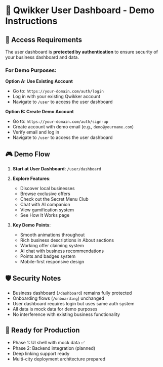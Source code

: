 # 🎯 Qwikker User Dashboard - Demo Instructions

## 🔐 Access Requirements

The user dashboard is **protected by authentication** to ensure security of your business dashboard and data.

### For Demo Purposes:

**Option A: Use Existing Account**
- Go to: `https://your-domain.com/auth/login`
- Log in with your existing Qwikker account
- Navigate to `/user` to access the user dashboard

**Option B: Create Demo Account** 
- Go to: `https://your-domain.com/auth/sign-up`
- Create account with demo email (e.g., `demo@yourname.com`)
- Verify email and log in
- Navigate to `/user` to access the user dashboard

## 🎮 Demo Flow

1. **Start at User Dashboard**: `/user/dashboard`
2. **Explore Features**:
   - Discover local businesses
   - Browse exclusive offers  
   - Check out the Secret Menu Club
   - Chat with AI companion
   - View gamification system
   - See How It Works page

3. **Key Demo Points**:
   - Smooth animations throughout
   - Rich business descriptions in About sections
   - Working offer claiming system
   - AI chat with business recommendations
   - Points and badges system
   - Mobile-first responsive design

## 🛡️ Security Notes

- Business dashboard (`/dashboard`) remains fully protected
- Onboarding flows (`/onboarding`) unchanged
- User dashboard requires login but uses same auth system
- All data is mock data for demo purposes
- No interference with existing business functionality

## 🚀 Ready for Production

- Phase 1: UI shell with mock data ✅
- Phase 2: Backend integration (planned)
- Deep linking support ready
- Multi-city deployment architecture prepared
